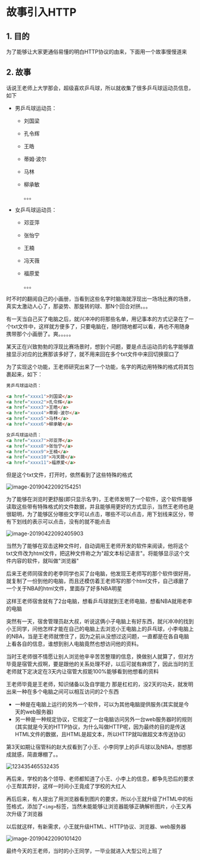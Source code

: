 # 故事引入HTTP

## 1. 目的

为了能够让大家更通俗易懂的明白HTTP协议的由来，下面用一个故事慢慢道来

## 2. 故事

话说王老师上大学那会，超级喜欢乒乓球，所以就收集了很多乒乓球运动员信息，如下

* 男乒乓球运动员：

  * 刘国梁

  * 孔令辉

  * 王皓

  * 蒂姆·波尔

  * 马林

  * 柳承敏

    。。。

* 女乒乓球运动员：

  * 邓亚萍

  * 张怡宁

  * 王楠

  * 冯天薇

  * 福原爱

    。。。

时不时的翻阅自己的小画册，当看到这些名字时脑海就浮现出一场场比赛的场景，真实太激动人心了，那姿势、那旋转的球、那N个回合对拼。。。



有一天当自己买了电脑之后，就兴冲冲的将那些名单，用记事本的方式记录在了一个txt文件中，这样就方便多了，只要电脑在，随时随地都可以看，再也不用随身携带那个小画册了。爽。。。。。



某天正在兴致勃勃的浮现比赛场景时，想到个问题，要是点击运动员的名字能够直接显示对应的比赛那该多好了，就不用来回在多个txt文件中来回切换窗口了

为了实现这个功能，王老师研究出来了一个功能，名字的两边用特殊的格式将其包裹起来，如下：

```html
男乒乓球运动员：

<a href="xxxx1">刘国梁</a>
<a href="xxxx2">孔令辉</a>
<a href="xxxx3">王皓</a>
<a href="xxxx4">蒂姆·波尔</a>
<a href="xxxx5">马林</a>
<a href="xxxx6">柳承敏</a>

女乒乓球运动员：
<a href="xxxx7">邓亚萍</a>
<a href="xxxx8">张怡宁</a>
<a href="xxxx9">王楠</a>
<a href="xxxx10">冯天薇</a>
<a href="xxxx11">福原爱</a>

```

但是这个txt文件，打开时，依然看到了这些特殊的格式

![image-20190422092154251](assets/image-20190422092154251.png)

为了能够在浏览时更舒服(即只显示名字)，王老师发明了一个软件，这个软件能够读取这些带有特殊格式的文件数据，并且能够用更好的方式显示，当然王老师也是很聪明，为了能够区分哪些文字可以点击，哪些不可以点击，用下划线来区分，带有下划线的表示可以点击，没有的就不能点击

![image-20190422092405903](assets/image-20190422092405903.png)

当然为了能够在双击这种文件时，自动调用王老师开发的软件来阅读，他将这个txt文件改为html文件，把这种文件称之为"超文本标记语言"。将能够显示这个文件内容的软件，就叫做"浏览器"



后来王老师同宿舍的老李同学也买了台电脑，他发现王老师写的那个软件很好用，就复制了一份到他的电脑，而且还模仿着王老师写的那个html文件，自己琢磨了一个关于NBA的html文件，里面存了好多NBA明星



这样王老师宿舍就有了2台电脑，想看乒乓球就到王老师电脑，想看NBA就用老李的电脑



突然有一天，宿舍管理员赵大叔，听说这俩小子电脑上有好东西，就兴冲冲的找到小王同学，问他怎样才能在自己的电脑上去浏览小王电脑上的乒乓球，小李电脑上的NBA，当是王老师就愣住了，因为之前从没想过这问题，一直都是在各自电脑上看各自的信息，谁想到别人电脑竟然也想访问他的资料。

当时王老师很不情愿让别人浏览他辛辛苦苦整理的信息，换做别人就算了，但对方毕竟是宿管大叔啊，要是跟他的关系处理不好，以后可就有麻烦了，因此当时的王老师就下定决定在3天内让宿管大叔能100%能够看到他想看的资料

王老师毕竟是王老师，知识储备以及自学能力 那是杠杠的，没2天的功夫，就发明出来一种在多个电脑之间可以相互访问的2个东西

* 一种是在电脑上运行的另外一个软件，可以为其他电脑提供服务(其实就是今天的web服务器)
* 另一种是一种规定协议，它规定了一台电脑访问另外一台web服务器时的规则(其实就是今天的HTTP协议，为什么叫做HTTP呢，因为最终的目的是传送HTML文件的数据，且HTML是超文本，所以HTTP就叫做超文本传送协议)

第3天如期让宿管科的赵大叔看到了小王、小李同学上的乒乓球以及NBA，想想那成就感，简直爆棚了。。

![123435465532435](assets/123435465532435.png)

再后来，学校的各个领导、老师都知道了小王、小李上的信息，都争先恐后的要求小王帮其弄好，这样一时间小王竟成了学校的大红人



再后后来，有人提出了用浏览器看到图片的要求，所以小王就升级了HTML中的标签格式，添加了`<img>`标签，当然未能能够让浏览器能够正确解析图片，小王又再次升级了浏览器

以后就这样，有新需求，小王就升级HTML、HTTP协议、浏览器、web服务器

![image-20190422090101420](assets/image-20190422090101420.png)

最终今天的王老师，当时的小王同学，一毕业就进入大型公司上班了